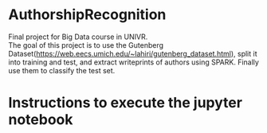 # AuthorshipRecognition
Final project for Big Data course in UNIVR.  
The goal of this project is to use the Gutenberg Dataset(https://web.eecs.umich.edu/~lahiri/gutenberg_dataset.html), split it into training and test, and extract writeprints of authors using SPARK. Finally use them to classify the test set.

# Instructions to execute the jupyter notebook
